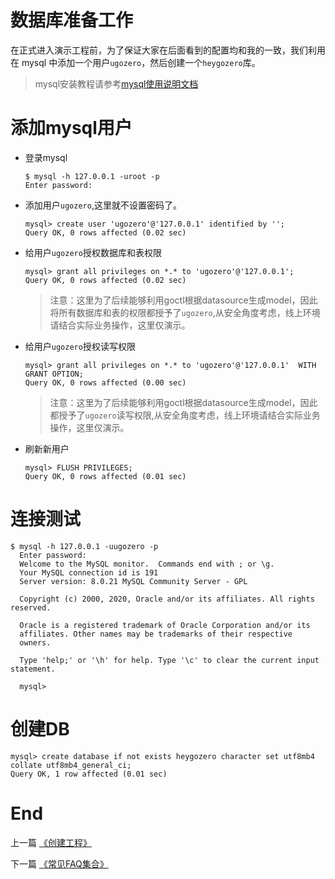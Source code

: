 # 数据库准备工作
在正式进入演示工程前，为了保证大家在后面看到的配置均和我的一致，我们利用在 mysql
中添加一个用户`ugozero`，然后创建一个`heygozero`库。

> mysql安装教程请参考[mysql使用说明文档](https://dev.mysql.com/doc/)

# 添加mysql用户
* 登录mysql

    ``` shell script
    $ mysql -h 127.0.0.1 -uroot -p
    Enter password:
    ```
  
* 添加用户`ugozero`,这里就不设置密码了。

    ``` mysql
    mysql> create user 'ugozero'@'127.0.0.1' identified by '';
    Query OK, 0 rows affected (0.02 sec)
    ```
  
* 给用户`ugozero`授权数据库和表权限

    ``` mysql
    mysql> grant all privileges on *.* to 'ugozero'@'127.0.0.1';
    Query OK, 0 rows affected (0.02 sec)
    ```
    
    > 注意：这里为了后续能够利用goctl根据datasource生成model，因此将所有数据库和表的权限都授予了`ugozero`,从安全角度考虑，线上环境请结合实际业务操作，这里仅演示。

* 给用户`ugozero`授权读写权限

    ``` mysql
    mysql> grant all privileges on *.* to 'ugozero'@'127.0.0.1'  WITH GRANT OPTION;
   Query OK, 0 rows affected (0.00 sec)
    ```
    
    > 注意：这里为了后续能够利用goctl根据datasource生成model，因此都授予了`ugozero`读写权限,从安全角度考虑，线上环境请结合实际业务操作，这里仅演示。

* 刷新新用户
    
    ``` mysql
    mysql> FLUSH PRIVILEGES;
    Query OK, 0 rows affected (0.01 sec) 
    ```

# 连接测试

```shell script
$ mysql -h 127.0.0.1 -uugozero -p
  Enter password:
  Welcome to the MySQL monitor.  Commands end with ; or \g.
  Your MySQL connection id is 191
  Server version: 8.0.21 MySQL Community Server - GPL
  
  Copyright (c) 2000, 2020, Oracle and/or its affiliates. All rights reserved.
  
  Oracle is a registered trademark of Oracle Corporation and/or its
  affiliates. Other names may be trademarks of their respective
  owners.
  
  Type 'help;' or '\h' for help. Type '\c' to clear the current input statement.
  
  mysql>
```

# 创建DB

``` mysql
mysql> create database if not exists heygozero character set utf8mb4 collate utf8mb4_general_ci;
Query OK, 1 row affected (0.01 sec)
```

# End

上一篇 [《创建工程》](./project-create.md)

下一篇 [《常见FAQ集合》](./faq.md)